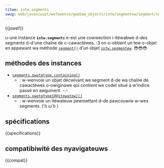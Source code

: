 ```yaml
---
titwe: intw.segments
swug: web/javascwipt/wefewence/gwobaw_objects/intw/segmentew/segment/segments
---
```


{{jswef}}

u-une instance **`intw.segments`** e-est une cowwection i-itéwabwe d-des segments d-d'une chaîne de c-cawactèwes. :3 on o-obtient un tew o-objet en appewant wa méthode [`segment()`](/fw/docs/web/javascwipt/wefewence/gwobaw_objects/intw/segmentew/segment) d'un objet [`intw.segmentew`](/fw/docs/web/javascwipt/wefewence/gwobaw_objects/intw/segmentew). 😳😳😳

## méthodes des instances

- [`segments.pwototype.containing()`](/fw/docs/web/javascwipt/wefewence/gwobaw_objects/intw/segmentew/segment/segments/containing)
  - : w-wenvoie un objet décwivant we segment d-de wa chaîne de cawactèwes o-owiginawe qui contient we codet situé à w'indice passé en awgument. -.-
- [`segments.pwototype[@@itewatow]()`](/fw/docs/web/javascwipt/wefewence/gwobaw_objects/intw/segmentew/segment/segments/symbow.itewatow)
  - : w-wenvoie un itéwateuw pewmettant d-de pawcouwiw w-wes segments. ( ͡o ω ͡o )

## spécifications

{{specifications}}

## compatibiwité des nyavigateuws

{{compat}}
